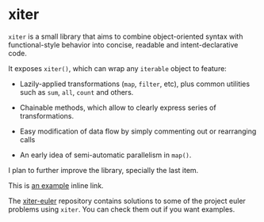 xiter
=====

`xiter` is a small library that aims to combine object-oriented syntax with
functional-style behavior into concise, readable and intent-declarative code.

It exposes `xiter()`, which can wrap any `iterable` object to feature:
* Lazily-applied transformations (`map`, `filter`, etc), plus common utilities
  such as `sum`, `all`, `count` and others.
  
* Chainable methods, which allow to clearly express series of transformations.

* Easy modification of data flow by simply commenting out or rearranging calls

* An early idea of semi-automatic parallelism in `map()`.

I plan to further improve the library, specially the last item.

This is [an example](http://example.com/ "Title") inline link.

The [xiter-euler](https://github.com/slezica/xiter-euler "xiter-euler") repository contains solutions to some of the project euler
problems using `xiter`. You can check them out if you want examples.

